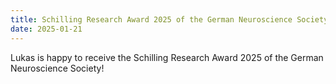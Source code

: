 ```yaml
---
title: Schilling Research Award 2025 of the German Neuroscience Society
date: 2025-01-21
---
```


Lukas is happy to receive the Schilling Research Award 2025 of the German Neuroscience Society!

<!--more-->


